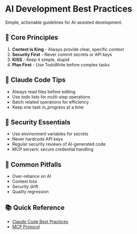 # AI Development Best Practices

Simple, actionable guidelines for AI-assisted development.

## 🎯 Core Principles
1. **Context is King** - Always provide clear, specific context
2. **Security First** - Never commit secrets or API keys  
3. **KISS** - Keep it simple, stupid
4. **Plan First** - Use TodoWrite before complex tasks

## 🔧 Claude Code Tips
- Always read files before editing
- Use todo lists for multi-step operations
- Batch related operations for efficiency
- Keep one task in_progress at a time

## 🔐 Security Essentials
- Use environment variables for secrets
- Never hardcode API keys
- Regular security reviews of AI-generated code
- MCP servers: secure credential handling

## 🚫 Common Pitfalls
- Over-reliance on AI
- Context loss
- Security drift
- Quality regression

## 📚 Quick Reference
- [Claude Code Best Practices](https://www.anthropic.com/engineering/claude-code-best-practices)
- [MCP Protocol](https://modelcontextprotocol.io)